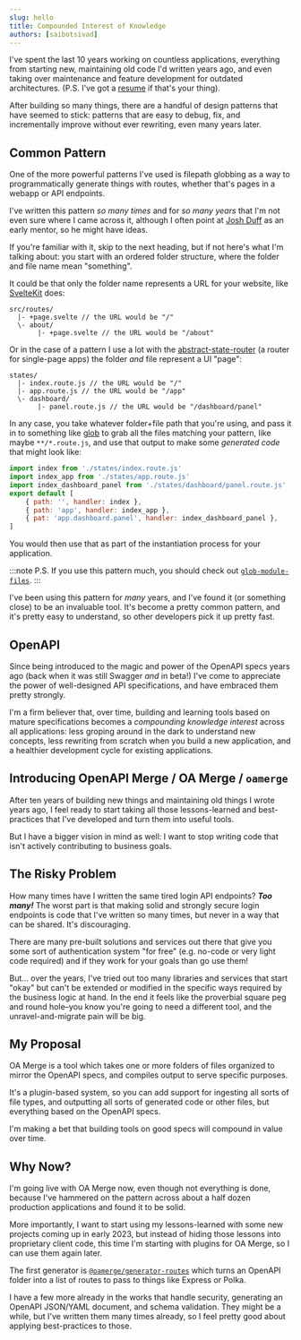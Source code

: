 ```yaml
---
slug: hello
title: Compounded Interest of Knowledge
authors: [saibotsivad]
---
```


I've spent the last 10 years working on countless applications, everything from starting new, maintaining old code I'd written years ago, and even taking over maintenance and feature development for outdated architectures. (P.S. I've got a [resume](https://davistobias.com/resume) if that's your thing).

After building so many things, there are a handful of design patterns that have seemed to stick: patterns that are easy to debug, fix, and incrementally improve without ever rewriting, even many years later.

## Common Pattern

One of the more powerful patterns I've used is filepath globbing as a way to programmatically generate things with routes, whether that's pages in a webapp or API endpoints.

I've written this pattern *so many times* and for *so many years* that I'm not even sure where I came across it, although I often point at [Josh Duff](https://tehshrike.github.io/) as an early mentor, so he might have ideas.

If you're familiar with it, skip to the next heading, but if not here's what I'm talking about: you start with an ordered folder structure, where the folder and file name mean "something".

It could be that only the folder name represents a URL for your website, like [SvelteKit](https://kit.svelte.dev/docs/routing) does:

```
src/routes/
  |- +page.svelte // the URL would be "/"
  \- about/
       |- +page.svelte // the URL would be "/about"
```

Or in the case of a pattern I use a lot with the [abstract-state-router](https://github.com/TehShrike/abstract-state-router) (a router for single-page apps) the folder *and* file represent a UI "page":

```
states/
  |- index.route.js // the URL would be "/"
  |- app.route.js // the URL would be "/app"
  \- dashboard/
       |- panel.route.js // the URL would be "/dashboard/panel"
```

In any case, you take whatever folder+file path that you're using, and pass it in to something like [glob](https://www.npmjs.com/package/glob) to grab all the files matching your pattern, like maybe `**/*.route.js`, and use that output to make some *generated code* that might look like:

```js
import index from './states/index.route.js'
import index_app from './states/app.route.js'
import index_dashboard_panel from './states/dashboard/panel.route.js'
export default [
	{ path: '', handler: index },
	{ path: 'app', handler: index_app },
	{ pat: 'app.dashboard.panel', handler: index_dashboard_panel },
]
```

You would then use that as part of the instantiation process for your application.

:::note
P.S. If you use this pattern much, you should check out [`glob-module-files`](https://github.com/TehShrike/glob-module-file/).
:::

I've been using this pattern for *many* years, and I've found it (or something close) to be an invaluable tool. It's become a pretty common pattern, and it's pretty easy to understand, so other developers pick it up pretty fast.

## OpenAPI

Since being introduced to the magic and power of the OpenAPI specs years ago (back when it was still Swagger *and* in beta!) I've come to appreciate the power of well-designed API specifications, and have embraced them pretty strongly.

I'm a firm believer that, over time, building and learning tools based on mature specifications becomes a *compounding knowledge interest* across all applications: less groping around in the dark to understand new concepts, less rewriting from scratch when you build a new application, and a healthier development cycle for existing applications.

## Introducing OpenAPI Merge / OA Merge / `oamerge`

After ten years of building new things and maintaining old things I wrote years ago, I feel ready to start taking all those lessons-learned and best-practices that I've developed and turn them into useful tools.

But I have a bigger vision in mind as well: I want to stop writing code that isn't actively contributing to business goals.

## The Risky Problem

How many times have I written the same tired login API endpoints? ***Too many!*** The worst part is that making solid and strongly secure login endpoints is code that I've written so many times, but never in a way that can be shared. It's discouraging.

There are many pre-built solutions and services out there that give you some sort of authentication system "for free" (e.g. no-code or very light code required) and if they work for your goals than go use them!

But... over the years, I've tried out too many libraries and services that start "okay" but can't be extended or modified in the specific ways required by the business logic at hand. In the end it feels like the proverbial square peg and round hole–you know you're going to need a different tool, and the unravel-and-migrate pain will be big.

## My Proposal

OA Merge is a tool which takes one or more folders of files organized to mirror the OpenAPI specs, and compiles output to serve specific purposes.

It's a plugin-based system, so you can add support for ingesting all sorts of file types, and outputting all sorts of generated code or other files, but everything based on the OpenAPI specs.

I'm making a bet that building tools on good specs will compound in value over time.

## Why Now?

I'm going live with OA Merge now, even though not everything is done, because I've hammered on the pattern across about a half dozen production applications and found it to be solid.

More importantly, I want to start using my lessons-learned with some new projects coming up in early 2023, but instead of hiding those lessons into proprietary client code, this time I'm starting with plugins for OA Merge, so I can use them again later.

The first generator is [`@oamerge/generator-routes`](/docs/generators/routes) which turns an OpenAPI folder into a list of routes to pass to things like Express or Polka.

I have a few more already in the works that handle security, generating an OpenAPI JSON/YAML document, and schema validation. They might be a while, but I've written them many times already, so I feel pretty good about applying best-practices to those.
